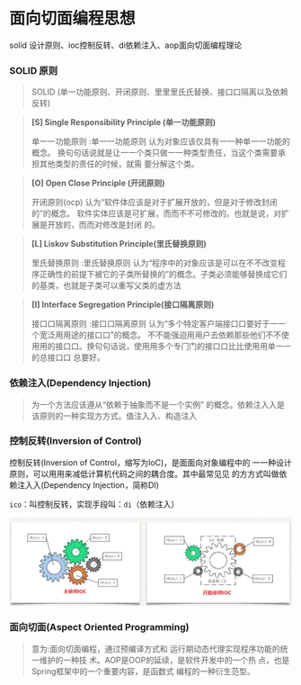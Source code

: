 # 面向切面编程思想

solid 设计原则、ioc控制反转、di依赖注入、aop面向切面编程理论

### SOLID 原则

>  SOLID (单一功能原则、开闭原则、⾥里里⽒氏替换、接⼝口隔离以及依赖反转)

> **[S] Single Responsibility Principle (单一功能原则)**
>
> 单⼀一功能原则 :单⼀一功能原则 认为对象应该仅具有⼀一种单⼀一功能的概念。 换句句话说就是让⼀一个类只做⼀一种类型责任，当这个类需要承担其他类型的责任的时候，就需 要分解这个类。

>  **[O] Open Close Principle (开闭原则)**
>
> 开闭原则(ocp) 认为“软件体应该是对于扩展开放的，但是对于修改封闭的”的概念。 软件实体应该是可扩展，⽽而不不可修改的。也就是说，对扩展是开放的，⽽而对修改是封闭 的。

>  **[L] Liskov Substitution Principle(里氏替换原则)**
>
> ⾥氏替换原则 :里⽒替换原则 认为“程序中的对象应该是可以在不不改变程序正确性的前提下被它的子类所替换的”的概念。子类必须能够替换成它们的基类，也就是子类可以重写父类的虚方法

>  **[I] Interface Segregation Principle(接口隔离原则)**
>
> 接⼝口隔离原则 :接⼝口隔离原则 认为“多个特定客户端接⼝口要好于⼀一个宽泛⽤用途的接⼝口”的概念。 不不能强迫⽤用户去依赖那些他们不不使⽤用的接⼝口。换句句话说，使⽤用多个专⻔门的接⼝口⽐比使⽤用单⼀一的总接⼝口 总要好。

### 依赖注入(Dependency Injection)

> 为一个方法应该遵从“依赖于抽象⽽不是⼀个实例” 的概念。依赖注⼊入是该原则的一种实现⽅方式。值注⼊入、构造注⼊

### 控制反转(Inversion of Control)

控制反转(Inversion of Control，缩写为IoC)，是⾯面向对象编程中的 ⼀一种设计原则，可以⽤用来减低计算机代码之间的耦合度。其中最常⻅见 的⽅方式叫做依赖注⼊入(Dependency Injection，简称DI)

`ico`：叫控制反转，实现手段叫：`di`（依赖注入）

![di.jpg](../assert/ioc.jpg)

### ⾯向切面(Aspect Oriented Programming)

> 意为:面向切面编程，通过预编译方式和 运行期动态代理实现程序功能的统一维护的一种技 术。AOP是OOP的延续，是软件开发中的一个热 点，也是Spring框架中的⼀个重要内容，是函数式 编程的一种衍生范型。